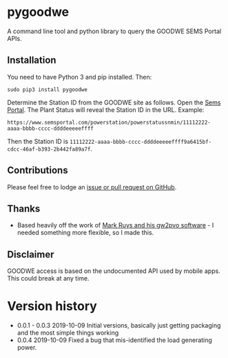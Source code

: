 
# pygoodwe

A command line tool and python library to query the GOODWE SEMS Portal APIs.

## Installation

You need to have Python 3 and pip installed. Then:

    sudo pip3 install pygoodwe

Determine the Station ID from the GOODWE site as follows. Open the [Sems Portal](https://www.semsportal.com). The Plant Status will reveal the Station ID in the URL. Example:

    https://www.semsportal.com/powerstation/powerstatussnmin/11112222-aaaa-bbbb-cccc-ddddeeeeeffff

Then the Station ID is `11112222-aaaa-bbbb-cccc-ddddeeeeeffff9a6415bf-cdcc-46af-b393-2b442fa89a7f`.

## Contributions

Please feel free to lodge an [issue or pull request on GitHub](https://github.com/yaleman/pygoodwe/issues).

## Thanks

* Based heavily off the work of [Mark Ruys and his gw2pvo software](https://github.com/markruys/gw2pvo) - I needed something more flexible, so I made this.

## Disclaimer

GOODWE access is based on the undocumented API used by mobile apps. This could break at any time.

# Version history

* 0.0.1 - 0.0.3 2019-10-09 Initial versions, basically just getting packaging and the most simple things working
* 0.0.4 2019-10-09 Fixed a bug that mis-identified the load generating power.